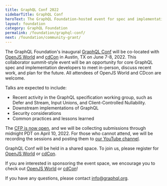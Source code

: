 ```yaml
---
title: GraphQL Conf 2022
sidebarTitle: GraphQL Conf
heroText: The GraphQL Foundation-hosted event for spec and implementation contributors!
layout: foundation
category: GraphQL Foundation
permalink: /foundation/graphql-conf/
next: /foundation/community-grant/
---
```


The GraphQL Foundation's inaugural [GraphQL Conf](https://conf.graphql.org) will be co-located with [OpenJS World](https://events.linuxfoundation.org/openjs-world/) and [cdCon](https://events.linuxfoundation.org/cdcon/) in Austin, TX on June 7-8, 2022. This collaborator summit-style event will be an opportunity for core GraphQL spec and implementation developers to meet in-person, discuss recent work, and plan for the future. All attendees of OpenJS World and CDcon are welcome.

Talks are expected to include:

* Recent activity in the GraphQL specification working group, such as Defer and Stream, Input Unions, and Client-Controlled Nullability.
* Downstream implementations of GraphQL
* Security considerations
* Common practices and lessons learned

The [CFP is now open](https://cfp.graphql.org), and we will be collecting submissions through midnight PDT on April 10, 2022. For those who cannot attend, we will be recording the sessions and posting them to [our YouTube channel](https://youtube.graphql.org).

GraphQL Conf will be held in a shared space. To join us, please register for [OpenJS World](https://events.linuxfoundation.org/openjs-world/) or [cdCon](https://events.linuxfoundation.org/cdcon/).

If you are interested in sponsoring the event space, we encourage you to check out [OpenJS World](https://events.linuxfoundation.org/openjs-world/) or [cdCon](https://events.linuxfoundation.org/cdcon/)!

If you have any questions, please contact [info@graphql.org](mailto:info@graphql.org).

